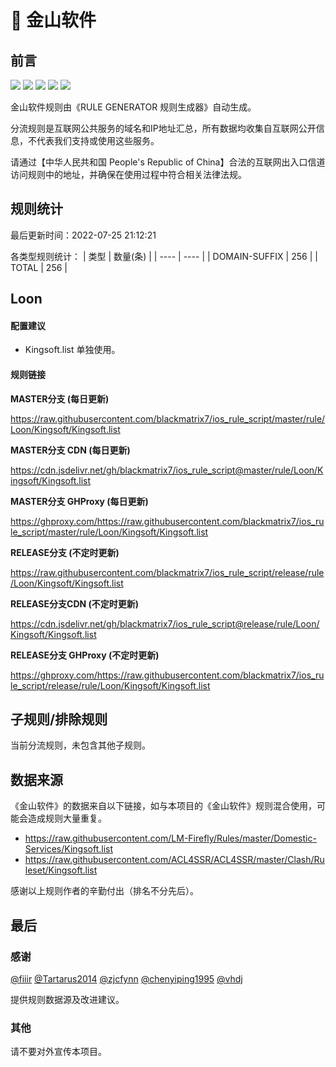 # 🧸 金山软件

## 前言

![](https://shields.io/badge/-移除重复规则-ff69b4) ![](https://shields.io/badge/-DOMAIN与DOMAIN--SUFFIX合并-green) ![](https://shields.io/badge/-DOMAIN--SUFFIX间合并-critical) ![](https://shields.io/badge/-DOMAIN--SUFFIX与DOMAIN--KEYWORD合并-blue) ![](https://shields.io/badge/-IP--CIDR(6)合并-blueviolet) 

金山软件规则由《RULE GENERATOR 规则生成器》自动生成。

分流规则是互联网公共服务的域名和IP地址汇总，所有数据均收集自互联网公开信息，不代表我们支持或使用这些服务。

请通过【中华人民共和国 People's Republic of China】合法的互联网出入口信道访问规则中的地址，并确保在使用过程中符合相关法律法规。

## 规则统计

最后更新时间：2022-07-25 21:12:21

各类型规则统计：
| 类型 | 数量(条)  | 
| ---- | ----  |
| DOMAIN-SUFFIX | 256  | 
| TOTAL | 256  | 


## Loon 

#### 配置建议
- Kingsoft.list 单独使用。

#### 规则链接
**MASTER分支 (每日更新)**

https://raw.githubusercontent.com/blackmatrix7/ios_rule_script/master/rule/Loon/Kingsoft/Kingsoft.list

**MASTER分支 CDN (每日更新)**

https://cdn.jsdelivr.net/gh/blackmatrix7/ios_rule_script@master/rule/Loon/Kingsoft/Kingsoft.list

**MASTER分支 GHProxy (每日更新)**

https://ghproxy.com/https://raw.githubusercontent.com/blackmatrix7/ios_rule_script/master/rule/Loon/Kingsoft/Kingsoft.list

**RELEASE分支 (不定时更新)**

https://raw.githubusercontent.com/blackmatrix7/ios_rule_script/release/rule/Loon/Kingsoft/Kingsoft.list

**RELEASE分支CDN (不定时更新)**

https://cdn.jsdelivr.net/gh/blackmatrix7/ios_rule_script@release/rule/Loon/Kingsoft/Kingsoft.list

**RELEASE分支 GHProxy (不定时更新)**

https://ghproxy.com/https://raw.githubusercontent.com/blackmatrix7/ios_rule_script/release/rule/Loon/Kingsoft/Kingsoft.list

## 子规则/排除规则


当前分流规则，未包含其他子规则。

## 数据来源

《金山软件》的数据来自以下链接，如与本项目的《金山软件》规则混合使用，可能会造成规则大量重复。

- https://raw.githubusercontent.com/LM-Firefly/Rules/master/Domestic-Services/Kingsoft.list
- https://raw.githubusercontent.com/ACL4SSR/ACL4SSR/master/Clash/Ruleset/Kingsoft.list


感谢以上规则作者的辛勤付出（排名不分先后）。

## 最后

### 感谢

[@fiiir](https://github.com/fiiir) [@Tartarus2014](https://github.com/Tartarus2014) [@zjcfynn](https://github.com/zjcfynn) [@chenyiping1995](https://github.com/chenyiping1995) [@vhdj](https://github.com/vhdj)

提供规则数据源及改进建议。

### 其他

请不要对外宣传本项目。